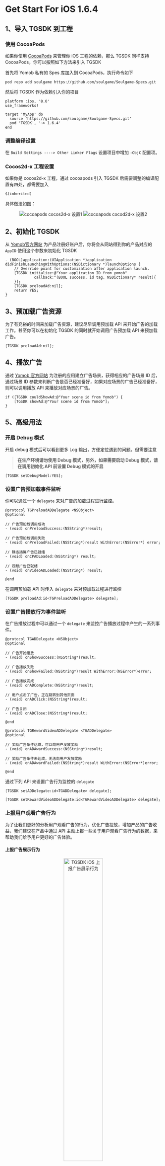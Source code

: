 
# Get Start For iOS 1.6.4

## 1、导入 TGSDK 到工程

### 使用 CocoaPods

如果你使用 [CocoaPods](https://cocoapods.org/) 来管理你 iOS 工程的依赖，那么 TGSDK 同样支持 CocoaPods，你可以按照如下方法来引入 TGSDK

首先将 Yomob 私有的 Spes 库加入到 CocoaPods，执行命令如下

```
pod repo add soulgame https://github.com/soulgame/Soulgame-Specs.git
```

然后将 TGSDK 作为依赖引入你的项目

```
platform :ios, '8.0'
use_frameworks!

target 'MyApp' do
  source 'https://github.com/soulgame/Soulgame-Specs.git'
  pod 'TGSDK', '~> 1.6.4'
end
```

### 调整编译设置

在 `Build Settings ----> Other Linker Flags` 设置项目中增加 `-ObjC` 配置项。

### Cocos2d-x 工程设置

如果你是 cocos2d-x 工程，通过 cocoapods 引入 TGSDK 后需要调整的编译配置有四处，都需要加入

```
$(inherited)
```

具体做法如图：

<center>
<img src="http://ojwssyn3p.bkt.clouddn.com/cocopods-tgsdk-search-path.png" alt="cocoapods cocos2d-x 设置1" />
<img src="http://ojwssyn3p.bkt.clouddn.com/cocopods-tgsdk-other-linker-flag.png" alt="cocoapods cocod2d-x 设置2" />
</center>

## 2、初始化 TGSDK

从 [Yomob官方网站](http://yomob.com/) 为产品注册好账户后，你将会从网站得到你的产品对应的 `AppID`  使用这个参数来初始化 TGSDK

```
- (BOOL)application:(UIApplication *)application didFinishLaunchingWithOptions:(NSDictionary *)launchOptions {
    // Override point for customization after application launch.
    [TGSDK initialize:@"Your application ID from yomob"
             callback:^(BOOL success, id tag, NSDictionary* result){
    }];
    [TGSDK preloadAd:nil];
    return YES;
}
```

## 3、预加载广告资源

为了有充裕的时间来加载广告资源，建议尽早调用预加载 API 来开始广告的加载工作。甚至你可以在初始化 TGSDK 的同时就开始调用广告预加载 API 来预加载广告。
　
```
[TGSDK preloadAd:nil];
```

## 4、播放广告

通过 [Yomob 官方网站](http://yomob.com/) 为注册的应用建立广告场景，获得相应的广告场景 ID 后，通过场景 ID 参数来判断广告是否已经准备好，如果对应场景的广告已经准备好，则可以调用播放 API 来播放对应场景的广告。

```
if ([TGSDK couldShowAd:@"Your scene id from Yomob") {
    [TGSDK showAd:@"Your scene id from Yomob"];
}
```

## 5、高级用法

### 开启 Debug 模式

开启 debug 模式后可以看到更多 Log 输出，方便定位遇到的问题。但需要注意

>**在生产环境请勿使用 Debug 模式，另外，如果需要启动 Debug 模式，请在调用初始化 API 前设置 Debug 模式的开启**

```
[TGSDK setDebugModel:YES];
```

### 设置广告预加载事件监听

你可以通过一个 `delegate` 来对广告的加载过程进行监控。

```
@protocol TGPreloadADDelegate <NSObject>
@optional

// 广告预加载调用成功
- (void) onPreloadSuccess:(NSString*)result;

// 广告预加载调用失败
- (void) onPreloadFailed:(NSString*)result WithError:(NSError*) error;

// 静态插屏广告已就绪
- (void) onCPADLoaded:(NSString*) result;

// 视频广告已就绪
- (void) onVideoADLoaded:(NSString*) result;

@end

```

在调用预加载 API 时传入 `delegate` 来对预加载过程进行监控

```
[TGSDK preloadAd:id<TGPreloadADDelegate> delegate];
```

### 设置广告播放行为事件监听

在广告播放过程中可以通过一个 `delegate` 来监控广告播放过程中产生的一系列事件。

```
@protocol TGADDelegate <NSObject>
@optional

// 广告开始播放
- (void) onShowSuccess:(NSString*)result;

// 广告播放失败
- (void) onShowFailed:(NSString*)result WithError:(NSError*)error;

// 广告播放完成
- (void) onADComplete:(NSString*)result;

// 用户点击了广告，正在跳转到其他页面
- (void) onADClick:(NSString*)result;

// 广告关闭
- (void) onADClose:(NSString*)result;

@end

@protocol TGRewardVideoADDelegate <TGADDelegate>
@optional

// 奖励广告条件达成，可以向用户发放奖励
- (void) onADAwardSuccess:(NSString*)result;

// 奖励广告条件未达成，无法向用户发放奖励
- (void) onADAwardFailed:(NSString*)result WithError:(NSError*)error;

@end

```

通过下列 API 来设置广告行为监控的 `delegate`

```
[TGSDK setADDelegate:id<TGADDelegate> delegate];

[TGSDK setRewardVideoADDelegate:id<TGRewardVideoADDelegate> delegate];
```

### 上报用户观看广告行为

为了让我们更好的分析用户观看广告的行为，优化广告投放，增加产品的广告收益，我们建议在产品中通过 API 主动上报一些关于用户观看广告行为的数据，来帮助我们给予用户更好的广告体验。

#### 上报广告展示行为

<center>
<img width="50%" height="50%" src="http://o7zgfxfza.bkt.clouddn.com/TGSDK1.4.0ios%E4%B8%8A%E6%8A%A5%E5%B9%BF%E5%91%8A%E5%B1%95%E7%A4%BA%E8%A1%8C%E4%B8%BA.png" alt="TGSDK iOS 上报广告展示行为" />
</center>

如图所示，当用户通过产品 UI 明确意识到产品即将发生广告播放的行为，或是产品通过 UI 展现了让用户选择是否播放广告的控件，例如图示的产品展示了广告播放按钮让用户选择是否通过播放广告来获得收益时，请上报告知 TGSDK 这种行为

```
[TGSDK showAdScene:@"Your scene ID from Yomob"];
```

#### 上报用户拒绝观看广告行为

<center>
<img width="50%" height="50%" src="http://o7zgfxfza.bkt.clouddn.com/TGSDK1.4.0ios%E6%8B%92%E7%BB%9D%E6%92%AD%E6%94%BE%E5%B9%BF%E5%91%8A%E7%9A%84%E8%A1%8C%E4%B8%BA.png" alt="TGSDK iOS 拒绝观看广告的行为" />
</center>

如图所示，当用户在明确意识到接下来要发生的广告播放行为的情况下，明确选择拒绝或放弃了这次广告播放，例如，当用户在图示的产品中明确看到了通过观看广告获得收益的播放按钮 UI，但是还是明确选择了 Give Up 放弃，那么请上报这个行为告知 TGSDK

```
[TGSDK reportAdRejected:@"Your scene id from Yomob"];
```